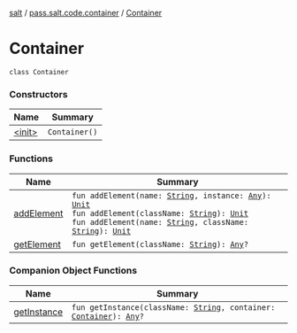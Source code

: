 [salt](../../index.md) / [pass.salt.code.container](../index.md) / [Container](./index.md)

# Container

`class Container`

### Constructors

| Name | Summary |
|---|---|
| [&lt;init&gt;](-init-.md) | `Container()` |

### Functions

| Name | Summary |
|---|---|
| [addElement](add-element.md) | `fun addElement(name: `[`String`](https://kotlinlang.org/api/latest/jvm/stdlib/kotlin/-string/index.html)`, instance: `[`Any`](https://kotlinlang.org/api/latest/jvm/stdlib/kotlin/-any/index.html)`): `[`Unit`](https://kotlinlang.org/api/latest/jvm/stdlib/kotlin/-unit/index.html)<br>`fun addElement(className: `[`String`](https://kotlinlang.org/api/latest/jvm/stdlib/kotlin/-string/index.html)`): `[`Unit`](https://kotlinlang.org/api/latest/jvm/stdlib/kotlin/-unit/index.html)<br>`fun addElement(name: `[`String`](https://kotlinlang.org/api/latest/jvm/stdlib/kotlin/-string/index.html)`, className: `[`String`](https://kotlinlang.org/api/latest/jvm/stdlib/kotlin/-string/index.html)`): `[`Unit`](https://kotlinlang.org/api/latest/jvm/stdlib/kotlin/-unit/index.html) |
| [getElement](get-element.md) | `fun getElement(className: `[`String`](https://kotlinlang.org/api/latest/jvm/stdlib/kotlin/-string/index.html)`): `[`Any`](https://kotlinlang.org/api/latest/jvm/stdlib/kotlin/-any/index.html)`?` |

### Companion Object Functions

| Name | Summary |
|---|---|
| [getInstance](get-instance.md) | `fun getInstance(className: `[`String`](https://kotlinlang.org/api/latest/jvm/stdlib/kotlin/-string/index.html)`, container: `[`Container`](./index.md)`): `[`Any`](https://kotlinlang.org/api/latest/jvm/stdlib/kotlin/-any/index.html)`?` |

